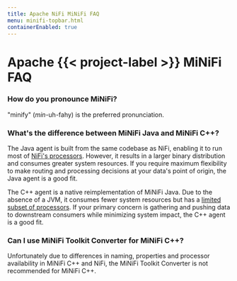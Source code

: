 ```yaml
---
title: Apache NiFi MiNiFi FAQ
menu: minifi-topbar.html
containerEnabled: true
---
```


# Apache {{< project-label >}} MiNiFi FAQ

### How do you pronounce MiNiFi?

"minify" (_min_-uh-fahy) is the preferred pronunciation.


### What's the difference between MiNiFi Java and MiNiFi C++?

The Java agent is built from the same codebase as NiFi, enabling it to run most of [NiFi's processors](http://nifi.apache.org/docs.html).
However, it results in a larger binary distribution and consumes greater system resources.
If you require maximum flexibility to make routing and processing decisions at your data's point of origin, the Java agent is a good fit.

The C++ agent is a native reimplementation of MiNiFi Java.
Due to the absence of a JVM, it consumes fewer system resources but has a [limited subset of processors](https://github.com/apache/nifi-minifi-cpp/blob/main/PROCESSORS.md).
If your primary concern is gathering and pushing data to downstream consumers while minimizing system impact, the C++ agent is a good fit.

### Can I use MiNiFi Toolkit Converter for MiNiFi C++?

Unfortunately due to differences in naming, properties and processor availability in MiNiFi C++ and NiFi, the MiNiFi Toolkit Converter is not recommended for MiNiFi C++.
